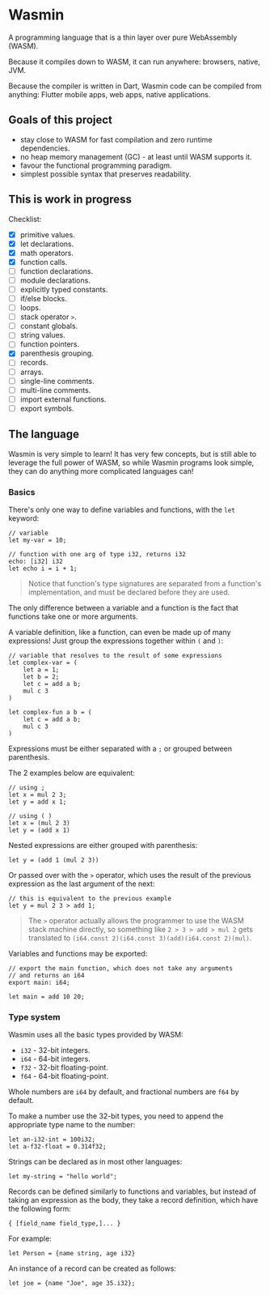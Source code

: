 # Wasmin

A programming language that is a thin layer over pure WebAssembly (WASM).

Because it compiles down to WASM, it can run anywhere: browsers, native, JVM.

Because the compiler is written in Dart, Wasmin code can be compiled from anything:
 Flutter mobile apps, web apps, native applications.

## Goals of this project

- stay close to WASM for fast compilation and zero runtime dependencies.
- no heap memory management (GC) - at least until WASM supports it.
- favour the functional programming paradigm.
- simplest possible syntax that preserves readability.

## This is work in progress

Checklist:

- [x] primitive values.
- [x] let declarations.
- [x] math operators.
- [x] function calls.
- [ ] function declarations.
- [ ] module declarations.
- [ ] explicitly typed constants.
- [ ] if/else blocks.
- [ ] loops.
- [ ] stack operator `>`.
- [ ] constant globals.
- [ ] string values.
- [ ] function pointers.
- [x] parenthesis grouping.
- [ ] records.
- [ ] arrays.
- [ ] single-line comments.
- [ ] multi-line comments.
- [ ] import external functions.
- [ ] export symbols.

## The language

Wasmin is very simple to learn! It has very few concepts, but is still able to leverage the full
power of WASM, so while Wasmin programs look simple, they can do anything more complicated languages
can!

### Basics

There's only one way to define variables and functions, with the `let` keyword:

```pony
// variable
let my-var = 10;

// function with one arg of type i32, returns i32
echo: [i32] i32
let echo i = i + 1;
```

> Notice that function's type signatures are separated from a function's implementation, and
> must be declared before they are used.

The only difference between a variable and a function is the fact that functions take one or more arguments.

A variable definition, like a function, can even be made up of many expressions! Just group the expressions
together within `(` and `)`:

```pony
// variable that resolves to the result of some expressions
let complex-var = (
    let a = 1;
    let b = 2;
    let c = add a b;
    mul c 3
)

let complex-fun a b = (
    let c = add a b;
    mul c 3
)
```

Expressions must be either separated with a `;` or grouped between parenthesis.

The 2 examples below are equivalent:

```pony
// using ;
let x = mul 2 3;
let y = add x 1;

// using ( )
let x = (mul 2 3)
let y = (add x 1)
```

Nested expressions are either grouped with parenthesis:

```pony
let y = (add 1 (mul 2 3))
```

Or passed over with the `>` operator, which uses the result of the previous expression as the
last argument of the next:

```pony
// this is equivalent to the previous example
let y = mul 2 3 > add 1;
```

> The `>` operator actually allows the programmer to use the WASM stack machine directly, so something like
> `2 > 3 > add > mul 2` gets translated to `(i64.const 2)(i64.const 3)(add)(i64.const 2)(mul)`.

Variables and functions may be exported:

```pony
// export the main function, which does not take any arguments
// and returns an i64
export main: i64;

let main = add 10 20;
```

### Type system

Wasmin uses all the basic types provided by WASM:

* `i32` - 32-bit integers.
* `i64` - 64-bit integers.
* `f32` - 32-bit floating-point.
* `f64` - 64-bit floating-point.

Whole numbers are `i64` by default, and fractional numbers are `f64` by default.

To make a number use the 32-bit types, you need to append the appropriate type name to the
number:

```pony
let an-i32-int = 100i32;
let a-f32-float = 0.314f32;
```

Strings can be declared as in most other languages:

```pony
let my-string = "hello world";
```

Records can be defined similarly to functions and variables, but instead of taking an expression
as the body, they take a record definition, which have the following form:

```pony
{ [field_name field_type,]... }
```

For example:

```pony
let Person = {name string, age i32}
```

An instance of a record can be created as follows:

```pony
let joe = {name "Joe", age 35.i32};
```

